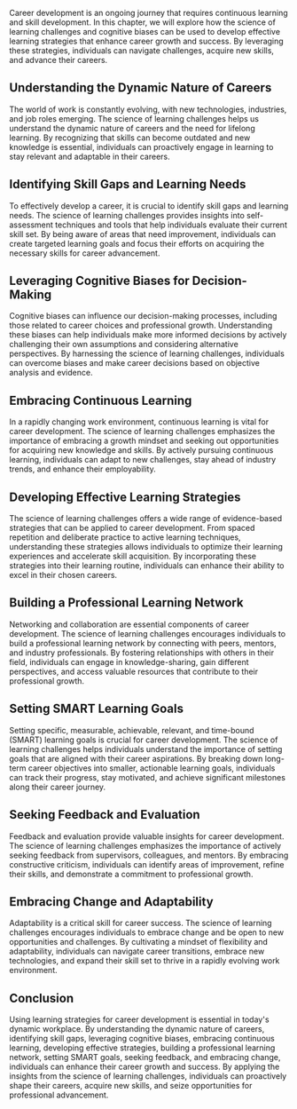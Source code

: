 
Career development is an ongoing journey that requires continuous learning and skill development. In this chapter, we will explore how the science of learning challenges and cognitive biases can be used to develop effective learning strategies that enhance career growth and success. By leveraging these strategies, individuals can navigate challenges, acquire new skills, and advance their careers.

Understanding the Dynamic Nature of Careers
-------------------------------------------

The world of work is constantly evolving, with new technologies, industries, and job roles emerging. The science of learning challenges helps us understand the dynamic nature of careers and the need for lifelong learning. By recognizing that skills can become outdated and new knowledge is essential, individuals can proactively engage in learning to stay relevant and adaptable in their careers.

Identifying Skill Gaps and Learning Needs
-----------------------------------------

To effectively develop a career, it is crucial to identify skill gaps and learning needs. The science of learning challenges provides insights into self-assessment techniques and tools that help individuals evaluate their current skill set. By being aware of areas that need improvement, individuals can create targeted learning goals and focus their efforts on acquiring the necessary skills for career advancement.

Leveraging Cognitive Biases for Decision-Making
-----------------------------------------------

Cognitive biases can influence our decision-making processes, including those related to career choices and professional growth. Understanding these biases can help individuals make more informed decisions by actively challenging their own assumptions and considering alternative perspectives. By harnessing the science of learning challenges, individuals can overcome biases and make career decisions based on objective analysis and evidence.

Embracing Continuous Learning
-----------------------------

In a rapidly changing work environment, continuous learning is vital for career development. The science of learning challenges emphasizes the importance of embracing a growth mindset and seeking out opportunities for acquiring new knowledge and skills. By actively pursuing continuous learning, individuals can adapt to new challenges, stay ahead of industry trends, and enhance their employability.

Developing Effective Learning Strategies
----------------------------------------

The science of learning challenges offers a wide range of evidence-based strategies that can be applied to career development. From spaced repetition and deliberate practice to active learning techniques, understanding these strategies allows individuals to optimize their learning experiences and accelerate skill acquisition. By incorporating these strategies into their learning routine, individuals can enhance their ability to excel in their chosen careers.

Building a Professional Learning Network
----------------------------------------

Networking and collaboration are essential components of career development. The science of learning challenges encourages individuals to build a professional learning network by connecting with peers, mentors, and industry professionals. By fostering relationships with others in their field, individuals can engage in knowledge-sharing, gain different perspectives, and access valuable resources that contribute to their professional growth.

Setting SMART Learning Goals
----------------------------

Setting specific, measurable, achievable, relevant, and time-bound (SMART) learning goals is crucial for career development. The science of learning challenges helps individuals understand the importance of setting goals that are aligned with their career aspirations. By breaking down long-term career objectives into smaller, actionable learning goals, individuals can track their progress, stay motivated, and achieve significant milestones along their career journey.

Seeking Feedback and Evaluation
-------------------------------

Feedback and evaluation provide valuable insights for career development. The science of learning challenges emphasizes the importance of actively seeking feedback from supervisors, colleagues, and mentors. By embracing constructive criticism, individuals can identify areas of improvement, refine their skills, and demonstrate a commitment to professional growth.

Embracing Change and Adaptability
---------------------------------

Adaptability is a critical skill for career success. The science of learning challenges encourages individuals to embrace change and be open to new opportunities and challenges. By cultivating a mindset of flexibility and adaptability, individuals can navigate career transitions, embrace new technologies, and expand their skill set to thrive in a rapidly evolving work environment.

Conclusion
----------

Using learning strategies for career development is essential in today's dynamic workplace. By understanding the dynamic nature of careers, identifying skill gaps, leveraging cognitive biases, embracing continuous learning, developing effective strategies, building a professional learning network, setting SMART goals, seeking feedback, and embracing change, individuals can enhance their career growth and success. By applying the insights from the science of learning challenges, individuals can proactively shape their careers, acquire new skills, and seize opportunities for professional advancement.
